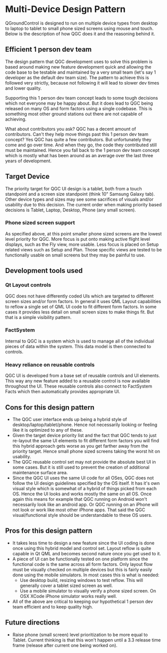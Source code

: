 # Multi-Device Design Pattern

QGroundControl is designed to run on multiple device types from desktop to laptop to tablet to small phone sized screens using mouse and touch. Below is the description of how QGC does it and the reasoning behind it.

## Efficient 1 person dev team

The design pattern that QGC development uses to solve this problem is based around making new feature development quick and allowing the code base to be testable and maintained by a very small team (let's say 1 developer as the default dev team size). The pattern to achieve this is followed very strictly, because not following it will lead to slower dev times and lower quality.

Supporting this 1 person dev team concept leads to some tough decisions which not everyone may be happy about. But it does lead to QGC being released on many OS and form factors using a single codebase. This is something most other ground stations out there are not capable of achieving.

What about contributors you ask? QGC has a decent amount of contributors. Can't they help move things past this 1 person dev team concept? Yes QGC has quite a few contributors. But unfortunately they come and go over time. And when they go, the code they contributed still must be maintained. Hence you fall back to the 1 person dev team concept which is mostly what has been around as an average over the last three years of development.

## Target Device

The priority target for QGC UI design is a tablet, both from a touch standpoint and a screen size standpoint (think 10" Samsung Galaxy tab). Other device types and sizes may see some sacrifices of visuals and/or usability due to this decision. The current order when making priority based decisions is Tablet, Laptop, Desktop, Phone (any small screen).

### Phone sized screen support

As specified above, at this point smaller phone sized screens are the lowest level priority for QGC. More focus is put onto making active flight level displays, such as the Fly view, more usable. Less focus is placed on Setup related views such as Setup and Plan. Those specific views are tested to be functionally usable on small screens but they may be painful to use.

## Development tools used

### Qt Layout controls

QGC does not have differently coded UIs which are targeted to different screen sizes and/or form factors. In general it uses QML Layout capabilities to reflow a single set of QML UI code to fit different form factors. In some cases it provides less detail on small screen sizes to make things fit. But that is a simple visibility pattern.

### FactSystem

Internal to QGC is a system which is used to manage all of the individual pieces of data within the system. This data model is then connected to controls.

### Heavy reliance on reusable controls

QGC UI is developed from a base set of reusable controls and UI elements. This way any new feature added to a reusable control is now available throughout the UI. These reusable controls also connect to FactSystem Facts which then automatically provides appropriate UI.

## Cons for this design pattern

- The QGC user interface ends up being a hybrid style of desktop/laptop/tablet/phone. Hence not necessarily looking or feeling like it is optimized to any of these.
- Given the target device priority list and the fact that QGC tends to just re-layout the same UI elements to fit different form factors you will find this hybrid approach gets worse as you get farther away from the priority target. Hence small phone sized screens taking the worst hit on usability.
- The QGC reusable control set may not provide the absolute best UI in some cases. But it is still used to prevent the creation of additional maintenance surface area.
- Since the QGC UI uses the same UI code for all OSes, QGC does not follow the UI design guidelines specified by the OS itself. It has it's own visual style which is somewhat of a hybrid of things picked from each OS. Hence the UI looks and works mostly the same on all OS. Once again this means for example that QGC running on Android won't necessarily look like an android app. Or QGC running on an iPhone will not look or work like most other iPhone apps. That said the QGC visual/functional style should be understandable to these OS users.

## Pros for this design pattern

- It takes less time to design a new feature since the UI coding is done once using this hybrid model and control set. Layout reflow is quite capable in Qt QML and becomes second nature once you get used to it.
- A piece of UI can be functionally tested on one platform since the functional code is the same across all form factors. Only layout flow must be visually checked on multiple devices but this is fairly easily done using the mobile simulators. In most cases this is what is needed:
  - Use desktop build, resizing windows to test reflow. This will generally cover a tablet sized screen as well.
  - Use a mobile simulator to visually verify a phone sized screen. On OSX XCode iPhone simulator works really well.
- All of the above are critical to keeping our hypothetical 1 person dev team efficient and to keep quality high.

## Future directions

- Raise phone (small screen) level prioritization to be more equal to Tablet. Current thinking is that this won't happen until a 3.3 release time frame (release after current one being worked on).
